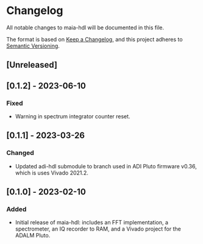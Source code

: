 # Changelog

All notable changes to maia-hdl will be documented in this file.

The format is based on [Keep a Changelog](https://keepachangelog.com/en/1.0.0/),
and this project adheres to [Semantic Versioning](https://semver.org/spec/v2.0.0.html).

## [Unreleased]

## [0.1.2] - 2023-06-10

### Fixed

- Warning in spectrum integrator counter reset.

## [0.1.1] - 2023-03-26

### Changed

- Updated adi-hdl submodule to branch used in ADI Pluto firmware v0.36, which is uses
  Vivado 2021.2.

## [0.1.0] - 2023-02-10

### Added

- Initial release of maia-hdl: includes an FFT implementation, a spectrometer,
  an IQ recorder to RAM, and a Vivado project for the ADALM Pluto.
